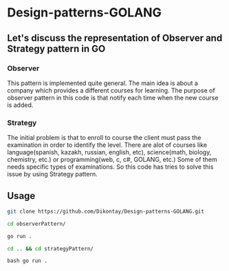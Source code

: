 # Design-patterns-GOLANG

## Let's discuss the representation of Observer and Strategy pattern in GO

### Observer
This pattern is implemented quite general. The main idea is about a company which provides a different courses for learning. The purpose of observer pattern in this code is that notify each time when the new course is added.

### Strategy
The initial problem is that to enroll to course the client must pass the examination in order to identify the level. There are alot of courses like language(spanish, kazakh, russian, english, etc), science(math, biology, chemistry, etc.) or programming(web, c, c#, GOLANG, etc.)
Some of them needs specific types of examinations. So  this code has tries to solve this issue by using Strategy pattern.

## Usage
```bash 
git clone https://github.com/Dikontay/Design-patterns-GOLANG.git
```
```bash 
cd observerPattern/
```
```bash 
go run .
```
```bash 
cd .. && cd strategyPattern/
```
```
bash go run .
```
